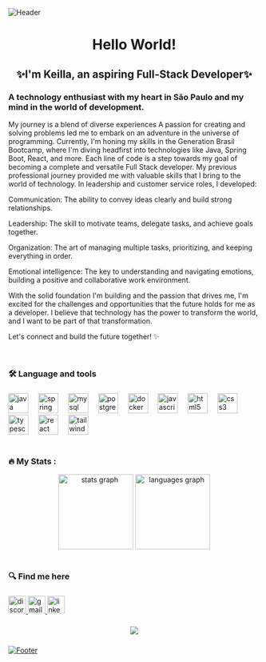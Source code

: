![Header](https://capsule-render.vercel.app/api?type=waving&height=130&color=gradient&customColorList=20&section=header)

<h1 align="center">Hello World!</h1>
<h2 align="center">✨I'm Keilla, an aspiring Full-Stack Developer✨</h2>

###

<div align="left">  


<h3>A technology enthusiast with my heart in São Paulo and my mind in the world of development.</h3>

My journey is a blend of diverse experiences
A passion for creating and solving problems led me to embark on an adventure in the universe of programming. Currently, I'm honing my skills in the Generation Brasil Bootcamp, where I'm diving headfirst into technologies like Java, Spring Boot, React, and more. Each line of code is a step towards my goal of becoming a complete and versatile Full Stack developer.
My previous professional journey provided me with valuable skills that I bring to the world of technology. In leadership and customer service roles, I developed:

Communication: The ability to convey ideas clearly and build strong relationships.

Leadership: The skill to motivate teams, delegate tasks, and achieve goals together.

Organization: The art of managing multiple tasks, prioritizing, and keeping everything in order.

Emotional intelligence: The key to understanding and navigating emotions, building a positive and collaborative work environment.

With the solid foundation I'm building and the passion that drives me, I'm excited for the challenges and opportunities that the future holds for me as a developer. I believe that technology has the power to transform the world, and I want to be part of that transformation.

Let's connect and build the future together! ✨

</div> 

<br>

###

<h3 align="left">🛠 Language and tools</h3>

###

<div align="left">
  <img src="https://cdn.jsdelivr.net/gh/devicons/devicon/icons/java/java-original.svg" height="40" alt="java logo"  />
  <img width="12" />
  <img src="https://cdn.jsdelivr.net/gh/devicons/devicon/icons/spring/spring-original.svg" height="40" alt="spring logo"  />
  <img width="12" />
  <img src="https://cdn.jsdelivr.net/gh/devicons/devicon/icons/mysql/mysql-original.svg" height="40" alt="mysql logo"  />
  <img width="12" />
  <img src="https://cdn.jsdelivr.net/gh/devicons/devicon/icons/postgresql/postgresql-original.svg" height="40" alt="postgresql logo"  />
  <img width="12" />
  <img src="https://cdn.jsdelivr.net/gh/devicons/devicon/icons/docker/docker-plain-wordmark.svg" height="40" alt="docker logo"  />
  <img width="12" />
  <img src="https://cdn.jsdelivr.net/gh/devicons/devicon/icons/javascript/javascript-original.svg" height="40" alt="javascript logo"  />
  <img width="12" />
  <img src="https://cdn.jsdelivr.net/gh/devicons/devicon/icons/html5/html5-original.svg" height="40" alt="html5 logo"  />
  <img width="12" />
  <img src="https://cdn.jsdelivr.net/gh/devicons/devicon/icons/css3/css3-original.svg" height="40" alt="css3 logo"  />
  <img width="12" />
  <img src="https://cdn.jsdelivr.net/gh/devicons/devicon/icons/typescript/typescript-original.svg" height="40" alt="typescript logo"  />
  <img width="12" />
  <img src="https://cdn.jsdelivr.net/gh/devicons/devicon/icons/react/react-original.svg" height="40" alt="react logo"  />
  <img width="12" />
  <img src="https://cdn.jsdelivr.net/gh/devicons/devicon/icons/tailwindcss/tailwindcss-original-wordmark.svg" height="40" alt="tailwindcss logo"  />
</div>

<br>

###

<h3>🔥   My Stats :</h3>

<div align="center">
  <img src="https://github-readme-stats.vercel.app/api?username=Keifsant&hide_title=false&hide_rank=false&show_icons=true&include_all_commits=true&count_private=true&disable_animations=false&theme=radical&locale=en&hide_border=false" height="150" alt="stats graph"  />
  <img src="https://github-readme-stats.vercel.app/api/top-langs?username=Keifsant&locale=en&hide_title=false&layout=compact&card_width=320&langs_count=5&theme=radical&hide_border=false" height="150" alt="languages graph"  />
</div>

<br>

###

<h3>🔍 Find me here </h3>

###

<div align="left">
  <a href="https://discord.gg/U35963mk" target="Perfil Discord">
  <img src="https://img.shields.io/static/v1?message=Discord&logo=discord&label=&color=7289DA&logoColor=white&labelColor=&style=for-the-badge" height="35" alt="discord logo"  />
  <a href="mailto:keyllafsantos1@gmail.com" title="Gmail">
  <img src="https://img.shields.io/static/v1?message=Gmail&logo=gmail&label=&color=D14836&logoColor=white&labelColor=&style=for-the-badge" height="35" alt="gmail logo"  />
  <a href="https://www.linkedin.com/in/keilla-santos-dev/" title="LinkedIn">
  <img src="https://img.shields.io/static/v1?message=LinkedIn&logo=linkedin&label=&color=0077B5&logoColor=white&labelColor=&style=for-the-badge" height="35" alt="linkedin logo"  />
  </div>

###

<div align="center">
  <img src="https://visitor-badge.laobi.icu/badge?page_id=Keifsant&left_color=violet&right_color=cornflowerblue"  />
</div>

###

![Footer](https://capsule-render.vercel.app/api?type=waving&height=130&color=gradient&customColorList=20&section=footer)
